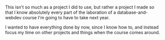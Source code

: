 This isn't so much as a project I did to use, but rather a project I made
so that I know absolutely every part of the laboration of a 
database-and-webdev course I'm going to have to take next year.

I wanted to have everything done by now, since I know how to, and instead
focus my time on other projects and things when the course comes around.